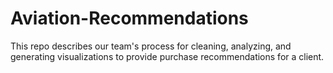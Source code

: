 # Aviation-Recommendations
This repo describes our team's process for cleaning, analyzing, and generating visualizations to provide purchase recommendations for a client.
